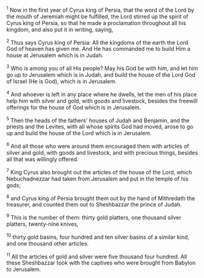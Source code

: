 <sup>1</sup> 
Now in the first year of Cyrus king of Persia, that the word of the Lord by the mouth of Jeremiah might be fulfilled, the Lord stirred up the spirit of Cyrus king of Persia, so that he made a proclamation throughout all his kingdom, and also put it in writing, saying, 

<sup>2</sup> 
Thus says Cyrus king of Persia: All the kingdoms of the earth the Lord God of heaven has given me. And He has commanded me to build Him a house at Jerusalem which is in Judah. 

<sup>3</sup> 
Who is among you of all His people? May his God be with him, and let him go up to Jerusalem which is in Judah, and build the house of the Lord God of Israel (He is God), which is in Jerusalem. 

<sup>4</sup> 
And whoever is left in any place where he dwells, let the men of his place help him with silver and gold, with goods and livestock, besides the freewill offerings for the house of God which is in Jerusalem. 

<sup>5</sup> 
Then the heads of the fathers' houses of Judah and Benjamin, and the priests and the Levites, with all whose spirits God had moved, arose to go up and build the house of the Lord which is in Jerusalem. 

<sup>6</sup> 
And all those who were around them encouraged them with articles of silver and gold, with goods and livestock, and with precious things, besides all that was willingly offered. 

<sup>7</sup> 
King Cyrus also brought out the articles of the house of the Lord, which Nebuchadnezzar had taken from Jerusalem and put in the temple of his gods; 

<sup>8</sup> 
and Cyrus king of Persia brought them out by the hand of Mithredath the treasurer, and counted them out to Sheshbazzar the prince of Judah. 

<sup>9</sup> 
This is the number of them: thirty gold platters, one thousand silver platters, twenty-nine knives, 

<sup>10</sup> 
thirty gold basins, four hundred and ten silver basins of a similar kind, and one thousand other articles. 

<sup>11</sup> 
All the articles of gold and silver were five thousand four hundred. All these Sheshbazzar took with the captives who were brought from Babylon to Jerusalem.